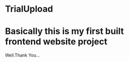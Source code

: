 # TrialUpload
<h1>Basically this is my first built frontend website project</h1>
<p>Well.Thank You...</p>
